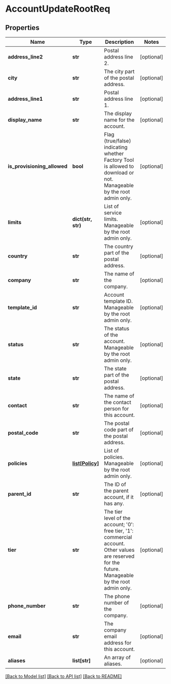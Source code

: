# AccountUpdateRootReq

## Properties
Name | Type | Description | Notes
------------ | ------------- | ------------- | -------------
**address_line2** | **str** | Postal address line 2. | [optional] 
**city** | **str** | The city part of the postal address. | [optional] 
**address_line1** | **str** | Postal address line 1. | [optional] 
**display_name** | **str** | The display name for the account. | [optional] 
**is_provisioning_allowed** | **bool** | Flag (true/false) indicating whether Factory Tool is allowed to download or not. Manageable by the root admin only. | [optional] 
**limits** | **dict(str, str)** | List of service limits. Manageable by the root admin only. | [optional] 
**country** | **str** | The country part of the postal address. | [optional] 
**company** | **str** | The name of the company. | [optional] 
**template_id** | **str** | Account template ID. Manageable by the root admin only. | [optional] 
**status** | **str** | The status of the account. Manageable by the root admin only. | [optional] 
**state** | **str** | The state part of the postal address. | [optional] 
**contact** | **str** | The name of the contact person for this account. | [optional] 
**postal_code** | **str** | The postal code part of the postal address. | [optional] 
**policies** | [**list[Policy]**](Policy.md) | List of policies. Manageable by the root admin only. | [optional] 
**parent_id** | **str** | The ID of the parent account, if it has any. | [optional] 
**tier** | **str** | The tier level of the account; &#39;0&#39;: free tier, &#39;1&#39;: commercial account. Other values are reserved for the future. Manageable by the root admin only. | [optional] 
**phone_number** | **str** | The phone number of the company. | [optional] 
**email** | **str** | The company email address for this account. | [optional] 
**aliases** | **list[str]** | An array of aliases. | [optional] 

[[Back to Model list]](../README.md#documentation-for-models) [[Back to API list]](../README.md#documentation-for-api-endpoints) [[Back to README]](../README.md)


